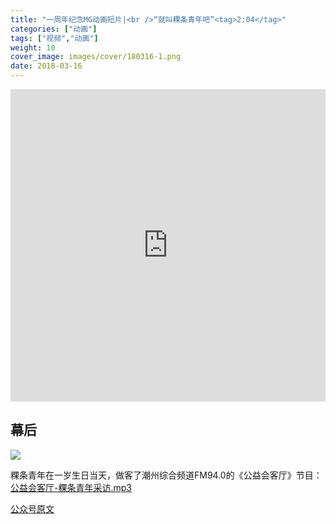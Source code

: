 ```yaml
---
title: "一周年纪念MG动画短片|<br />“就叫粿条青年吧”<tag>2:04</tag>" 
categories: ["动画"]
tags: ["视频","动画"]
weight: 10
cover_image: images/cover/180316-1.png
date: 2018-03-16
---
```

<iframe frameborder="0" width="100%" height="500px" margin="0px" padding="10px" src="https://v.qq.com/txp/iframe/player.html?vid=l06007hp5i6" allowFullScreen="true"></iframe>

## 幕后

![](/images/oneyear01.gif)

粿条青年在一岁生日当天，做客了潮州综合频道FM94.0的《公益会客厅》节目：[公益会客厅-粿条青年采访.mp3](https://guediao.oss-cn-shenzhen.aliyuncs.com/images/公益会客厅-粿条青年采访.mp3)

[公众号原文](https://mp.weixin.qq.com/s/-rnkBo-nrkfZ6YsBj8PHOA)